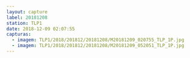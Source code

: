 ```yaml
---
layout: capture
label: 20181208
station: TLP1
date: 2018-12-09 02:07:55
capturas:
  - imagem: TLP1/2018/201812/20181208/M20181209_020755_TLP_1P.jpg
  - imagem: TLP1/2018/201812/20181208/M20181209_052051_TLP_1P.jpg
---
```

